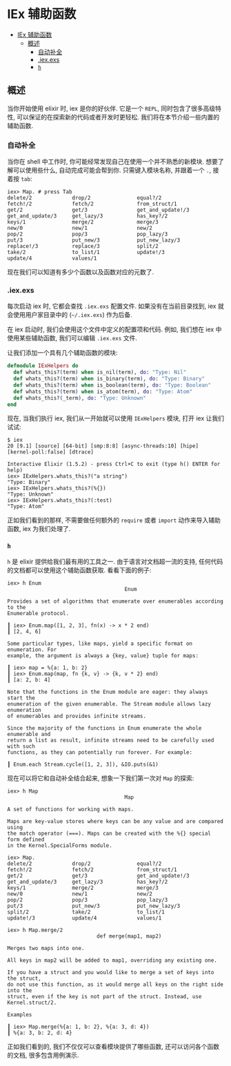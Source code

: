 # IEx 辅助函数

<!-- TOC -->

- [IEx 辅助函数](#iex-%E8%BE%85%E5%8A%A9%E5%87%BD%E6%95%B0)
    - [概述](#%E6%A6%82%E8%BF%B0)
        - [自动补全](#%E8%87%AA%E5%8A%A8%E8%A1%A5%E5%85%A8)
        - [.iex.exs](#iexexs)
        - [`h`](#h)

<!-- /TOC -->

## 概述
当你开始使用 elixir 时, iex 是你的好伙伴. 它是一个 `REPL`, 同时包含了很多高级特性, 可以保证的在探索新的代码或者开发时更轻松. 我们将在本节介绍一些内置的辅助函数.

### 自动补全
当你在 shell 中工作时, 你可能经常发现自己在使用一个并不熟悉的新模块. 想要了解可以使用些什么, 自动完成可能会帮到你. 只需键入模块名称, 并跟着一个 `.`, 接着按 `tab`:
```shell
iex> Map. # press Tab
delete/2             drop/2               equal?/2
fetch!/2             fetch/2              from_struct/1
get/2                get/3                get_and_update!/3
get_and_update/3     get_lazy/3           has_key?/2
keys/1               merge/2              merge/3
new/0                new/1                new/2
pop/2                pop/3                pop_lazy/3
put/3                put_new/3            put_new_lazy/3
replace!/3           replace/3            split/2
take/2               to_list/1            update!/3
update/4             values/1
```

现在我们可以知道有多少个函数以及函数对应的元数了.

### .iex.exs
每次启动 iex 时, 它都会查找 `.iex.exs` 配置文件. 如果没有在当前目录找到, iex 就会使用用户家目录中的 (`~/.iex.exs`) 作为后备.

在 iex 启动时, 我们会使用这个文件中定义的配置项和代码. 例如, 我们想在 iex 中使用某些辅助函数, 我们可以编辑 `.iex.exs` 文件.

让我们添加一个具有几个辅助函数的模块:
```elixir
defmodule IExHelpers do
  def whats_this?(term) when is_nil(term), do: "Type: Nil"
  def whats_this?(term) when is_binary(term), do: "Type: Binary"
  def whats_this?(term) when is_boolean(term), do: "Type: Boolean"
  def whats_this?(term) when is_atom(term), do: "Type: Atom"
  def whats_this?(_term), do: "Type: Unknown"
end
```

现在, 当我们执行 iex, 我们从一开始就可以使用 `IExHelpers` 模块, 打开 iex 让我们试试:
```shell
$ iex
20 [9.1] [source] [64-bit] [smp:8:8] [async-threads:10] [hipe] [kernel-poll:false] [dtrace]

Interactive Elixir (1.5.2) - press Ctrl+C to exit (type h() ENTER for help)
iex> IExHelpers.whats_this?("a string")
"Type: Binary"
iex> IExHelpers.whats_this?(%{})
"Type: Unknown"
iex> IExHelpers.whats_this?(:test)
"Type: Atom"
```

正如我们看到的那样, 不需要做任何额外的 `require` 或者 `import` 动作来导入辅助函数, iex 为我们处理了.

### `h`

`h` 是 elixir 提供给我们最有用的工具之一. 由于语言对文档超一流的支持, 任何代码的文档都可以使用这个辅助函数获取. 看看下面的例子:
```shell
iex> h Enum
                                      Enum

Provides a set of algorithms that enumerate over enumerables according to the
Enumerable protocol.

┃ iex> Enum.map([1, 2, 3], fn(x) -> x * 2 end)
┃ [2, 4, 6]

Some particular types, like maps, yield a specific format on enumeration. For
example, the argument is always a {key, value} tuple for maps:

┃ iex> map = %{a: 1, b: 2}
┃ iex> Enum.map(map, fn {k, v} -> {k, v * 2} end)
┃ [a: 2, b: 4]

Note that the functions in the Enum module are eager: they always start the
enumeration of the given enumerable. The Stream module allows lazy enumeration
of enumerables and provides infinite streams.

Since the majority of the functions in Enum enumerate the whole enumerable and
return a list as result, infinite streams need to be carefully used with such
functions, as they can potentially run forever. For example:

┃ Enum.each Stream.cycle([1, 2, 3]), &IO.puts(&1)
```

现在可以将它和自动补全结合起来, 想象一下我们第一次对 `Map` 的探索:
```shell
iex> h Map
                                      Map

A set of functions for working with maps.

Maps are key-value stores where keys can be any value and are compared using
the match operator (===). Maps can be created with the %{} special form defined
in the Kernel.SpecialForms module.

iex> Map.
delete/2             drop/2               equal?/2
fetch!/2             fetch/2              from_struct/1
get/2                get/3                get_and_update!/3
get_and_update/3     get_lazy/3           has_key?/2
keys/1               merge/2              merge/3
new/0                new/1                new/2
pop/2                pop/3                pop_lazy/3
put/3                put_new/3            put_new_lazy/3
split/2              take/2               to_list/1
update!/3            update/4             values/1

iex> h Map.merge/2
                             def merge(map1, map2)

Merges two maps into one.

All keys in map2 will be added to map1, overriding any existing one.

If you have a struct and you would like to merge a set of keys into the struct,
do not use this function, as it would merge all keys on the right side into the
struct, even if the key is not part of the struct. Instead, use
Kernel.struct/2.

Examples

┃ iex> Map.merge(%{a: 1, b: 2}, %{a: 3, d: 4})
┃ %{a: 3, b: 2, d: 4}
```

正如我们看到的, 我们不仅仅可以查看模块提供了哪些函数, 还可以访问各个函数的文档, 很多包含用例演示.
